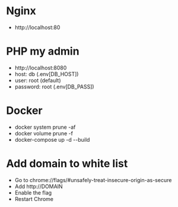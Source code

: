 # Nginx
  - http://localhost:80

# PHP my admin
  - http://localhost:8080
  - host: db (.env[DB_HOST])
  - user: root (default)
  - password: root (.env[DB_PASS])

# Docker
  - docker system prune -af
  - docker volume prune -f
  - docker-compose up -d --build

# Add domain to white list
  - Go to chrome://flags/#unsafely-treat-insecure-origin-as-secure
  - Add http://DOMAIN
  - Enable the flag
  - Restart Chrome